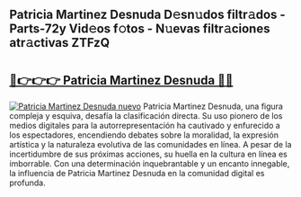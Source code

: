 ## Patricia Martinez Desnuda D𝚎sn𝚞dos filtr𝚊dos - Parts-72y Vid𝚎os f𝚘tos - N𝚞evas filtr𝚊ciones atr𝚊ctivas ZTFzQ

# <h2><a href="http://mbcj6o.tromn.icu/?c=Patricia+Martinez+Desnuda">🔗👉👉👉 Patricia Martinez Desnuda 🔗🔗</a></h2>

[![Patricia Martinez Desnuda nuevo](https://i.imgur.com/pEAQMta.gif)](http://mbcj6o.tromn.icu/?c=Patricia+Martinez+Desnuda)
Patricia Martinez Desnuda, una figura compleja y esquiva, desafía la clasificación directa. Su uso pionero de los medios digitales para la autorrepresentación ha cautivado y enfurecido a los espectadores, encendiendo debates sobre la moralidad, la expresión artística y la naturaleza evolutiva de las comunidades en línea. A pesar de la incertidumbre de sus próximas acciones, su huella en la cultura en línea es imborrable. Con una determinación inquebrantable y un encanto innegable, la influencia de Patricia Martinez Desnuda en la comunidad digital es profunda.
